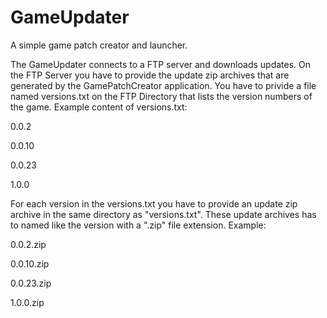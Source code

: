 # GameUpdater
A simple game patch creator and launcher.


The GameUpdater connects to a FTP server and downloads updates.
On the FTP Server you have to provide the update zip archives that are generated by the GamePatchCreator application.
You have to privide a file named versions.txt on the FTP Directory that lists the version numbers of the game.
Example content of versions.txt:

0.0.2

0.0.10

0.0.23

1.0.0


For each version in the versions.txt you have to provide an update zip archive in the same directory as "versions.txt".
These update archives has to named like the version with a ".zip" file extension.
Example:

0.0.2.zip

0.0.10.zip

0.0.23.zip

1.0.0.zip
